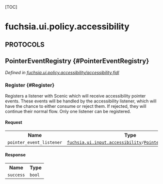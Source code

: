 [TOC]

# fuchsia.ui.policy.accessibility


## **PROTOCOLS**

## PointerEventRegistry {#PointerEventRegistry}
*Defined in [fuchsia.ui.policy.accessibility/accessibility.fidl](https://fuchsia.googlesource.com/fuchsia/+/master/sdk/fidl/fuchsia.ui.policy.accessibility/accessibility.fidl#10)*


### Register {#Register}

<p>Registers a listener with Scenic which will receive accessibility
pointer events. These events will be handled by the accessibility
listener, which will have the chance to either consume or reject them.
If rejected, they will continue their normal flow. Only one listener can
be registered.</p>

#### Request
<table>
    <tr><th>Name</th><th>Type</th></tr>
    <tr>
            <td><code>pointer_event_listener</code></td>
            <td>
                <code><a class='link' href='../fuchsia.ui.input.accessibility/'>fuchsia.ui.input.accessibility</a>/<a class='link' href='../fuchsia.ui.input.accessibility/#PointerEventListener'>PointerEventListener</a></code>
            </td>
        </tr></table>


#### Response
<table>
    <tr><th>Name</th><th>Type</th></tr>
    <tr>
            <td><code>success</code></td>
            <td>
                <code>bool</code>
            </td>
        </tr></table>

















